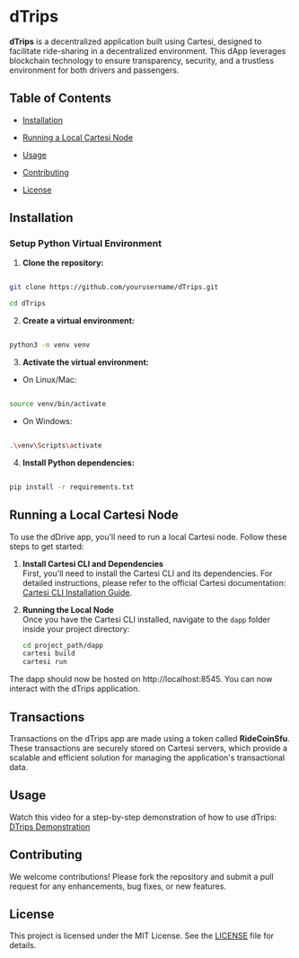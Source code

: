 # dTrips

  

**dTrips** is a decentralized application built using Cartesi, designed to facilitate ride-sharing in a decentralized environment. This dApp leverages blockchain technology to ensure transparency, security, and a trustless environment for both drivers and passengers.

  

## Table of Contents

  
- [Installation](#installation)

- [Running a Local Cartesi Node](#running-a-local-cartesi-node)

- [Usage](#usage)

- [Contributing](#contributing)

- [License](#license)

  

  

## Installation

  

### Setup Python Virtual Environment

  

1.  **Clone the repository:**

  

```bash

git clone https://github.com/yourusername/dTrips.git

cd dTrips

```

  

2.  **Create a virtual environment:**

  

```bash

python3 -m venv venv

```

  

3.  **Activate the virtual environment:**

  

- On Linux/Mac:

  

```bash

source venv/bin/activate

```

  

- On Windows:

  

```bash

.\venv\Scripts\activate

```

  

4.  **Install Python dependencies:**

  

```bash

pip install -r requirements.txt

```

## Running a Local Cartesi Node

To use the dDrive app, you'll need to run a local Cartesi node. Follow these steps to get started:

1. **Install Cartesi CLI and Dependencies**  
   First, you'll need to install the Cartesi CLI and its dependencies. For detailed instructions, please refer to the official Cartesi documentation: [Cartesi CLI Installation Guide](https://docs.cartesi.io/cartesi-rollups/1.3/development/installation/).

2. **Running the Local Node**  
   Once you have the Cartesi CLI installed, navigate to the `dapp` folder inside your project directory:

   ```bash
   cd project_path/dapp
   cartesi build
   cartesi run


The dapp should now be hosted on http://localhost:8545. You can now interact with the dTrips application.
  
## Transactions

Transactions on the dTrips app are made using a token called **RideCoinSfu**. These transactions are securely stored on Cartesi servers, which provide a scalable and efficient solution for managing the application's transactional data.

## Usage
Watch this video for a step-by-step demonstration of how to use dTrips:
[DTrips Demonstration](https://drive.google.com/drive/folders/1hM5tVrO3pD0q420y1p64MgkWEciSIMkR?usp=sharing)

  



  

## Contributing

  

We welcome contributions! Please fork the repository and submit a pull request for any enhancements, bug fixes, or new features.

  

## License

  

This project is licensed under the MIT License. See the [LICENSE](LICENSE) file for details.
